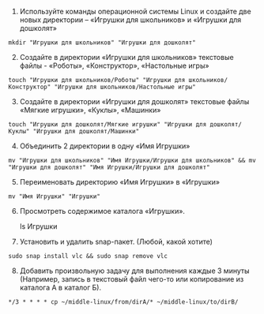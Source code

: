 1)   Используйте команды операционной системы Linux и создайте две новых директории – 
    «Игрушки для школьников» и «Игрушки для дошколят»

    mkdir "Игрушки для школьников" "Игрушки для дошколят"

2)   Создайте в директории «Игрушки для школьников» текстовые файлы - 
    «Роботы», «Конструктор», «Настольные игры»

    touch "Игрушки для школьников/Роботы" "Игрушки для школьников/Конструктор" "Игрушки для школьников/Настольные игры"

3)    Создайте в директории «Игрушки для дошколят» текстовые файлы 
    «Мягкие игрушки», «Куклы», «Машинки»

    touch "Игрушки для дошколят/Мягкие игрушки" "Игрушки для дошколят/Куклы" "Игрушки для дошколят/Машинки"

4)   Объединить 2 директории в одну «Имя Игрушки»

    mv "Игрушки для школьников" "Имя Игрушки/Игрушки для школьников" && mv "Игрушки для дошколят" "Имя Игрушки/Игрушки для дошколят"

5)   Переименовать директорию «Имя Игрушки» в «Игрушки»

    mv "Имя Игрушки" "Игрушки"

6)   Просмотреть содержимое каталога «Игрушки».

     ls Игрушки

7)   Установить и удалить snap-пакет. (Любой, какой хотите)

    sudo snap install vlc && sudo snap remove vlc

8)   Добавить произвольную задачу для выполнения каждые 3 минуты 
    (Например, запись в текстовый файл чего-то или копирование из каталога А в каталог Б).

    */3 * * * * cp ~/middle-linux/from/dirA/* ~/middle-linux/to/dirB/